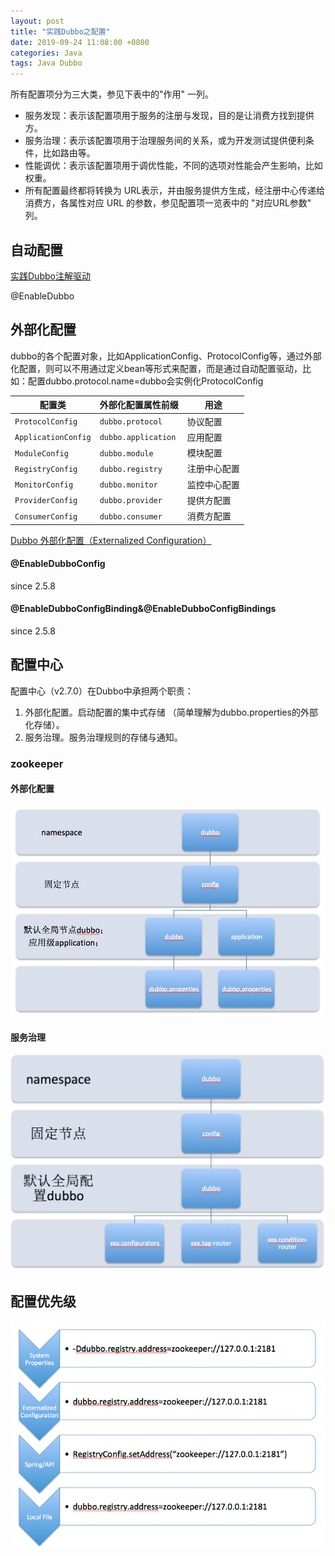 ```yaml
---
layout: post
title: "实践Dubbo之配置"
date: 2019-09-24 11:08:00 +0800
categories: Java
tags: Java Dubbo
---
```


所有配置项分为三大类，参见下表中的"作用" 一列。

- 服务发现：表示该配置项用于服务的注册与发现，目的是让消费方找到提供方。
- 服务治理：表示该配置项用于治理服务间的关系，或为开发测试提供便利条件，比如路由等。
- 性能调优：表示该配置项用于调优性能，不同的选项对性能会产生影响，比如权重。
- 所有配置最终都将转换为 URL表示，并由服务提供方生成，经注册中心传递给消费方，各属性对应 URL 的参数，参见配置项一览表中的 "对应URL参数" 列。

## 自动配置

[实践Dubbo注解驱动](/java/2019/10/12/实践Dubbo之注解驱动/)

@EnableDubbo

## 外部化配置

dubbo的各个配置对象，比如ApplicationConfig、ProtocolConfig等，通过外部化配置，则可以不用通过定义bean等形式来配置，而是通过自动配置驱动，比如：配置dubbo.protocol.name=dubbo会实例化ProtocolConfig

| 配置类              | 外部化配置属性前缀  | 用途         |
| ------------------- | ------------------- | ------------ |
| `ProtocolConfig`    | `dubbo.protocol`    | 协议配置     |
| `ApplicationConfig` | `dubbo.application` | 应用配置     |
| `ModuleConfig`      | `dubbo.module`      | 模块配置     |
| `RegistryConfig`    | `dubbo.registry`    | 注册中心配置 |
| `MonitorConfig`     | `dubbo.monitor`     | 监控中心配置 |
| `ProviderConfig`    | `dubbo.provider`    | 提供方配置   |
| `ConsumerConfig`    | `dubbo.consumer`    | 消费方配置   |

[Dubbo 外部化配置（Externalized Configuration）](http://dubbo.apache.org/zh-cn/blog/dubbo-externalized-configuration.html)

#### @EnableDubboConfig

since 2.5.8

#### @EnableDubboConfigBinding&@EnableDubboConfigBindings

since 2.5.8

## 配置中心

配置中心（v2.7.0）在Dubbo中承担两个职责：

1. 外部化配置。启动配置的集中式存储 （简单理解为dubbo.properties的外部化存储）。
2. 服务治理。服务治理规则的存储与通知。

### zookeeper

#### 外部化配置

![Dubbo Zookeeper Config Center](/images/dubbo-zk-configcenter.jpg)

#### 服务治理

![Dubbo Zookeeper Config Center Governance](/images/dubbo-zk-configcenter-governance.jpg)

## 配置优先级

![Dubbo Configuration Priority](/images/dubbo-configuration-priority.jpg)

